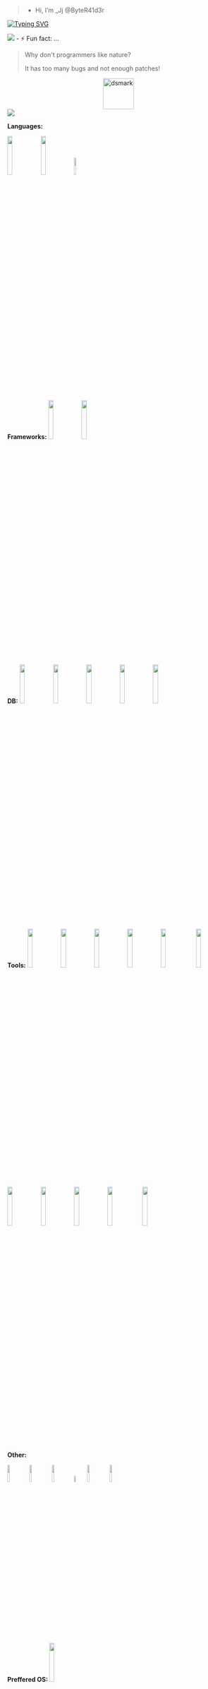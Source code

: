 


> -  Hi, I’m _Jj @ByteR41d3r

[![Typing SVG](https://readme-typing-svg.demolab.com?font=Fira+Code&size=19&pause=1000&color=0EF72B&center=true&random=false&width=435&lines=Python,+Django,+Dart,+Flutter;AWS+Cloud+Admin;SIP%2Ch.323%2CNet%2B%2CSSCA%2C+VoIP+SME)](https://git.io/typing-svg)

 <img src="https://user-images.githubusercontent.com/73097560/115834477-dbab4500-a447-11eb-908a-139a6edaec5c.gif">    
- ⚡ Fun fact: ...

> <p>Why don't programmers like nature?</p> <p>It has too many bugs and
> not enough patches!</p>
<center>
<img alt="dsmark" align="center" height="70px" width="70px" src="https://c.tenor.com/cXlrPENTVkEAAAAi/chika-dance.gif"></center>
 <img src="https://user-images.githubusercontent.com/73097560/115834477-dbab4500-a447-11eb-908a-139a6edaec5c.gif">



 <b> Languages:</b>
 <p>
  <code><img width="15%" src="https://www.vectorlogo.zone/logos/python/python-ar21.svg"></code><code><img width="15%"  src="https://www.vectorlogo.zone/logos/dartlang/dartlang-official.svg"></code><code><img width="10%" src="https://www.vectorlogo.zone/logos/javascript/javascript-ar21.svg"></code>
</p>

<b>Frameworks: </b>
<code><img width="15%" src="https://www.vectorlogo.zone/logos/djangoproject/djangoproject-ar21.svg"></code><code><img width="15%" src="https://www.vectorlogo.zone/logos/flutterio/flutterio-ar21.svg"></code>



 <b>DB:</b>
<code><img width="15%"  src="https://www.vectorlogo.zone/logos/mariadb/mariadb-ar21.svg"></code><code><img width="15%" src="https://www.vectorlogo.zone/logos/mysql/mysql-ar21.svg"></code><code><img width="15%" src="https://www.vectorlogo.zone/logos/postgresql/postgresql-ar21.svg"></code><code><img width="15%" src="https://www.vectorlogo.zone/logos/mongodb/mongodb-ar21.svg"></code><code><img width="15%" src="https://www.vectorlogo.zone/logos/redis/redis-ar21.svg"></code>



<b>Tools:</b>
<code><img width="15%" src="https://www.vectorlogo.zone/logos/docker/docker-ar21.svg"></code><code><img width="15%" src="https://www.vectorlogo.zone/logos/kubernetes/kubernetes-ar21.svg"></code><code><img width="15%"  src="https://www.vectorlogo.zone/logos/virtualbox/virtualbox-ar21.svg"></code><code><img width="15%"  src="https://upload.wikimedia.org/wikipedia/commons/1/11/VMware_logo.svg"></code><code><img width="15%"  src="https://www.vectorlogo.zone/logos/citrix/citrix-ar21.svg"></code>
<code><img width="15%" src="https://www.vectorlogo.zone/logos/firebase/firebase-ar21.svg"></code><code><img width="15%" src="https://www.vectorlogo.zone/logos/amazon_aws/amazon_aws-ar21.svg"></code><code><img width="15%"  src="https://www.vectorlogo.zone/logos/amazon_awslambda/amazon_awslambda-ar21.svg"></code><code><img width="15%"  src="https://www.vectorlogo.zone/logos/microsoft_azure/microsoft_azure-ar21.svg"></code><code><img width="15%" src="https://www.vectorlogo.zone/logos/nginx/nginx-ar21.svg"></code>
<code><img width="15%"  src="https://upload.wikimedia.org/wikipedia/commons/9/92/Logo_Proxmox.svg"></code>

<b>Other:</b>

<code><img width="10%"  src="https://upload.wikimedia.org/wikipedia/commons/2/20/Asterisk_logo.svg"></code><code><img width="10%"  src="https://lavariega.com/wp-content/uploads/2022/02/issabel.png"></code><code><img width="10%"  src="https://www.vectorlogo.zone/logos/cisco/cisco-ar21.svg"></code><code><img width="6%" src="https://images.g2crowd.com/uploads/product/image/large_detail/large_detail_1509929315/avaya-aura.png"></code><code><img width="10%" src="https://nimishprabhu.com/wp-content/uploads/2013/06/wireshark-logo.png"></code><code><img width="10%" src="https://www.vectorlogo.zone/logos/gimp/gimp-ar21.svg"></code>

<b>Preffered OS: </b>
<code><img width="15%"  src="https://www.vectorlogo.zone/logos/archlinux/archlinux-ar21.svg"></code>


<img src="https://user-images.githubusercontent.com/73097560/115834477-dbab4500-a447-11eb-908a-139a6edaec5c.gif"> 
 


## Technologies 

```mermaid
 flowchart 
f1[HTML]
f2[Css]
f3[javaScpit]
f4[Python]
f5[Dart]

fw1(DOM)
fw2(htmx)

fw3(Bootstrap)
fw4(Tailwind)
fw5(Materialize)
fw6(Flutter)
b1{Django}
b2{APIs}
b3{Serializers}
b4{Channels}
b5{Routers}
b6{views}
b7{ViewSets}
b8{Template Engine}
b9{Websocket}
b10{Models}
b11{SQL}

bs1{Firebase}
 
subgraph  BackEnd
b1
b2
b3
b4
b5
b6
b7
b8
b9
b10
b11
 end  

subgraph Libraries
fw1
fw2
end

subgraph Mobile Framework
fw6
end

subgraph CSS Frameworks 
fw3
fw4
fw5
 end
  
subgraph  Web FrontEnd 
 f1
 f2
 f3
 f4
 end
 
subgraph Mobile
 f5
  end
subgraph BaaS
bs1
end 


 f1 --o f2
 f1 --o f3
 f1 --o f4
 f2 --> fw3
 f2 --> fw4
 f2 --> fw5
 fw6 --> b1
 f3 --o fw1
 f3 --o fw2
 f4 --o b1
 f5 --> fw6
 fw6 --> bs1
 b1 --> b2
 b1 --> b8
 b1 --> b10
 b2 --o b3
 b1 --> b4
 b4 --> b9
 b1 --> b5
 b5 --o b6
 b5 --o b7
 b10 --o b11
 ```

